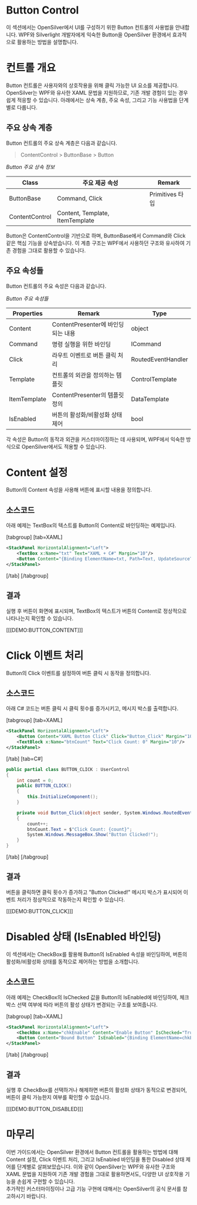 # Button Control  
이 섹션에서는 OpenSilver에서 UI를 구성하기 위한 Button 컨트롤의 사용법을 안내합니다. WPF와 Silverlight 개발자에게 익숙한 Button을 OpenSilver 환경에서 효과적으로 활용하는 방법을 설명합니다.

# 컨트롤 개요  
Button 컨트롤은 사용자와의 상호작용을 위해 클릭 가능한 UI 요소를 제공합니다. OpenSilver는 WPF와 유사한 XAML 문법을 지원하므로, 기존 개발 경험이 있는 경우 쉽게 적응할 수 있습니다. 아래에서는 상속 계층, 주요 속성, 그리고 기능 사용법을 단계별로 다룹니다.

## 주요 상속 계층  
Button 컨트롤의 주요 상속 계층은 다음과 같습니다.  

> ContentControl > ButtonBase > Button  

_Button 주요 상속 정보_  

| Class           | 주요 제공 속성                  | Remark          |  
|-----------------|---------------------------------|-----------------|  
| ButtonBase      | Command, Click                  | Primitives 타입 |  
| ContentControl  | Content, Template, ItemTemplate |                 |  

Button은 ContentControl을 기반으로 하며, ButtonBase에서 Command와 Click 같은 핵심 기능을 상속받습니다. 이 계층 구조는 WPF에서 사용하던 구조와 유사하여 기존 경험을 그대로 활용할 수 있습니다.

## 주요 속성들  
Button 컨트롤의 주요 속성은 다음과 같습니다.  

_Button 주요 속성들_  

| Properties   | Remark                                  | Type                  |  
|--------------|-----------------------------------------|-----------------------|  
| Content      | ContentPresenter에 바인딩되는 내용       | object                |  
| Command      | 명령 실행을 위한 바인딩                  | ICommand              |  
| Click        | 라우트 이벤트로 버튼 클릭 처리           | RoutedEventHandler    |  
| Template     | 컨트롤의 외관을 정의하는 템플릿           | ControlTemplate       |  
| ItemTemplate | ContentPresenter의 템플릿 정의            | DataTemplate          |  
| IsEnabled    | 버튼의 활성화/비활성화 상태 제어           | bool                  |  

각 속성은 Button의 동작과 외관을 커스터마이징하는 데 사용되며, WPF에서 익숙한 방식으로 OpenSilver에서도 적용할 수 있습니다.

# Content 설정  
Button의 Content 속성을 사용해 버튼에 표시할 내용을 정의합니다.

## 소스코드  
아래 예제는 TextBox의 텍스트를 Button의 Content로 바인딩하는 예제입니다.

[tabgroup]
[tab=XAML]
```xml
<StackPanel HorizontalAlignment="Left">
    <TextBox x:Name="txt" Text="XAML + C#" Margin="10"/>
    <Button Content="{Binding ElementName=txt, Path=Text, UpdateSourceTrigger=PropertyChanged}" Margin="10" Padding="10 5"/>
</StackPanel>
```
[/tab]
[/tabgroup]

## 결과  
실행 후 버튼이 화면에 표시되며, TextBox의 텍스트가 버튼의 Content로 정상적으로 나타나는지 확인할 수 있습니다.

[[[DEMO:BUTTON_CONTENT]]]

# Click 이벤트 처리  
Button의 Click 이벤트를 설정하여 버튼 클릭 시 동작을 정의합니다.

## 소스코드  
아래 C# 코드는 버튼 클릭 시 클릭 횟수를 증가시키고, 메시지 박스를 출력합니다.

[tabgroup]
[tab=XAML]
```xml
<StackPanel HorizontalAlignment="Left">
    <Button Content="XAML Button Click" Click="Button_Click" Margin="10" Padding="10 5"/>
    <TextBlock x:Name="btnCount" Text="Click Count: 0" Margin="10"/>
</StackPanel>
```
[/tab]
[tab=C#]
```csharp
public partial class BUTTON_CLICK : UserControl
{
    int count = 0;
    public BUTTON_CLICK()
    {
        this.InitializeComponent();
    }

    private void Button_Click(object sender, System.Windows.RoutedEventArgs e)
    {
        count++;
        btnCount.Text = $"Click Count: {count}";
        System.Windows.MessageBox.Show("Button Clicked!");
    }
}
```
[/tab]
[/tabgroup]

## 결과  
버튼을 클릭하면 클릭 횟수가 증가하고 "Button Clicked!" 메시지 박스가 표시되어 이벤트 처리가 정상적으로 작동하는지 확인할 수 있습니다.

[[[DEMO:BUTTON_CLICK]]]

# Disabled 상태 (IsEnabled 바인딩)  
이 섹션에서는 CheckBox를 활용해 Button의 IsEnabled 속성을 바인딩하여, 버튼의 활성화/비활성화 상태를 동적으로 제어하는 방법을 소개합니다.

## 소스코드  
아래 예제는 CheckBox의 IsChecked 값을 Button의 IsEnabled에 바인딩하여, 체크박스 선택 여부에 따라 버튼의 활성 상태가 변경되는 구조를 보여줍니다.

[tabgroup]
[tab=XAML]
```xml
<StackPanel HorizontalAlignment="Left">
    <CheckBox x:Name="chkEnable" Content="Enable Button" IsChecked="True" Margin="10"/>
    <Button Content="Bound Button" IsEnabled="{Binding ElementName=chkEnable, Path=IsChecked}" Margin="10" Padding="10 5"/>
</StackPanel>
```
[/tab]
[/tabgroup]

## 결과  
실행 후 CheckBox를 선택하거나 해제하면 버튼의 활성화 상태가 동적으로 변경되어, 버튼이 클릭 가능한지 여부를 확인할 수 있습니다.

[[[DEMO:BUTTON_DISABLED]]]

# 마무리  
이번 가이드에서는 OpenSilver 환경에서 Button 컨트롤을 활용하는 방법에 대해 Content 설정, Click 이벤트 처리, 그리고 IsEnabled 바인딩을 통한 Disabled 상태 제어를 단계별로 살펴보았습니다. 이와 같이 OpenSilver는 WPF와 유사한 구조와 XAML 문법을 지원하여 기존 개발 경험을 그대로 활용하면서도, 다양한 UI 상호작용 기능을 손쉽게 구현할 수 있습니다.  
추가적인 커스터마이징이나 고급 기능 구현에 대해서는 OpenSilver의 공식 문서를 참고하시기 바랍니다.